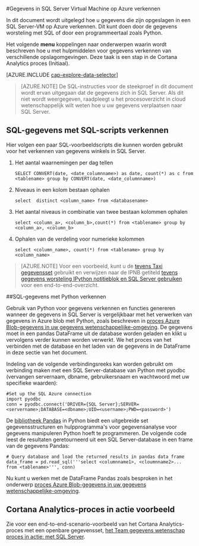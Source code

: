 <properties 
    pageTitle="Kennismaken met gegevens in SQL Server Virtual Machine op Azure | Microsoft Azure" 
    description="Hoe u de gegevens die zijn opgeslagen in een SQL Server-VM op Azure verkennen." 
    services="machine-learning" 
    documentationCenter="" 
    authors="bradsev" 
    manager="jhubbard" 
    editor="cgronlun" />

<tags 
    ms.service="machine-learning" 
    ms.workload="data-services" 
    ms.tgt_pltfrm="na" 
    ms.devlang="na" 
    ms.topic="article" 
    ms.date="09/13/2016" 
    ms.author="bradsev" /> 

#<a name="explore-data-in-sql-server-virtual-machine-on-azure"></a>Gegevens in SQL Server Virtual Machine op Azure verkennen


In dit document wordt uitgelegd hoe u gegevens die zijn opgeslagen in een SQL Server-VM op Azure verkennen. Dit kunt doen door de gegevens worsteling met SQL of door een programmeertaal zoals Python.

Het volgende **menu** koppelingen naar onderwerpen waarin wordt beschreven hoe u met hulpmiddelen voor gegevens verkennen van verschillende opslagomgevingen. Deze taak is een stap in de Cortana Analytics proces (Initiaal).

[AZURE.INCLUDE [cap-explore-data-selector](../../includes/cap-explore-data-selector.md)]


> [AZURE.NOTE] De SQL-instructies voor de steekproef in dit document wordt ervan uitgegaan dat de gegevens zich in SQL Server. Als dit niet wordt weergegeven, raadpleegt u het procesoverzicht in cloud wetenschappelijk wilt weten hoe u uw gegevens verplaatsen naar SQL Server.



## <a name="sql-dataexploration"></a>SQL-gegevens met SQL-scripts verkennen

Hier volgen een paar SQL-voorbeeldscripts die kunnen worden gebruikt voor het verkennen van gegevens winkels in SQL Server.

1. Het aantal waarnemingen per dag tellen

    `SELECT CONVERT(date, <date_columnname>) as date, count(*) as c from <tablename> group by CONVERT(date, <date_columnname>)` 

2. Niveaus in een kolom bestaan ophalen

    `select  distinct <column_name> from <databasename>`

3. Het aantal niveaus in combinatie van twee bestaan kolommen ophalen 

    `select <column_a>, <column_b>,count(*) from <tablename> group by <column_a>, <column_b>`

4. Ophalen van de verdeling voor numerieke kolommen

    `select <column_name>, count(*) from <tablename> group by <column_name>`

> [AZURE.NOTE] Voor een voorbeeld, kunt u de [tevens Taxi gegevensset](http://www.andresmh.com/nyctaxitrips/) gebruikt en verwijzen naar de IPNB getiteld [tevens gegevens worsteling IPython notitieblok en SQL Server gebruiken](https://github.com/Azure/Azure-MachineLearning-DataScience/blob/master/Misc/DataScienceProcess/iPythonNotebooks/machine-Learning-data-science-process-sql-walkthrough.ipynb) voor een end-to-end-overzicht.

##<a name="python"></a>SQL-gegevens met Python verkennen

Gebruik van Python voor gegevens verkennen en functies genereren wanneer de gegevens in SQL Server is vergelijkbaar met het verwerken van gegevens in Azure blob met Python, zoals beschreven in [proces Azure Blob-gegevens in uw gegevens wetenschappelijke-omgeving](machine-learning-data-science-process-data-blob.md). De gegevens moet in een pandas DataFrame uit de database worden geladen en klikt u vervolgens verder kunnen worden verwerkt. We het proces van het verbinden met de database en het laden van de gegevens in de DataFrame in deze sectie van het document.

Indeling van de volgende verbindingsreeks kan worden gebruikt om verbinding maken met een SQL Server-database van Python met pyodbc (vervangen servernaam, dbname, gebruikersnaam en wachtwoord met uw specifieke waarden):

    #Set up the SQL Azure connection
    import pyodbc   
    conn = pyodbc.connect('DRIVER={SQL Server};SERVER=<servername>;DATABASE=<dbname>;UID=<username>;PWD=<password>')

De [bibliotheek Pandas](http://pandas.pydata.org/) in Python biedt een uitgebreide set gegevensstructuren en hulpprogramma's voor gegevensanalyse voor gegevens manipuleren Python hoeft te programmeren. De volgende code leest de resultaten geretourneerd uit een SQL Server-database in een frame van de gegevens Pandas:

    # Query database and load the returned results in pandas data frame
    data_frame = pd.read_sql('''select <columnname1>, <cloumnname2>... from <tablename>''', conn)

Nu kunt u werken met de DataFrame Pandas zoals besproken in het onderwerp [proces Azure Blob-gegevens in uw gegevens wetenschappelijke-omgeving](machine-learning-data-science-process-data-blob.md).

## <a name="cortana-analytics-process-in-action-example"></a>Cortana Analytics-proces in actie voorbeeld

Zie voor een end-to-end-scenario-voorbeeld van het Cortana Analytics-proces met een openbare gegevensset, [het Team gegevens wetenschap proces in actie: met SQL Server](machine-learning-data-science-process-sql-walkthrough.md).

 
